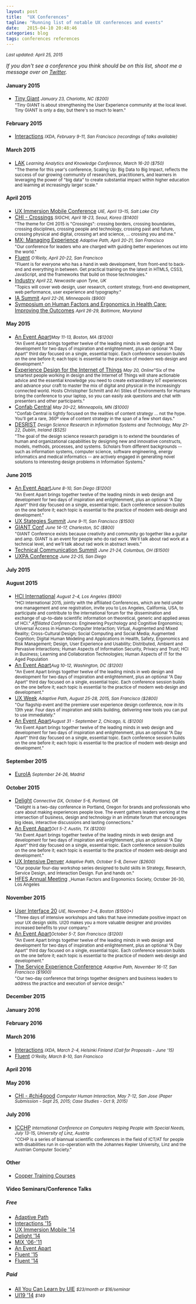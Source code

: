 ```yaml
---
layout: post
title:  "UX Conferences"
tagline: "Running list of notable UX conferences and events"
date:   2015-04-10 20:48:46
categories: blog
tags: conferences references
---
```


<small>_Last updated: April 25, 2015_</small>

_If you don't see a conference you think should be on this list, shoot me a message over on [Twitter](https://twitter.com/hannahd_ux)._

#### January 2015
- [Tiny Giant](http://tiny.giantux.com/charlotte2015/) <small>_January 23, Charlotte, NC ($200)_</small> <br>
<small>"Tiny GIANT is about strengthening the User Experience community at the local level. Tiny GIANT is only a day, but there's so much to learn."</small>

#### February 2015
- [Interactions](http://interaction15.ixda.org/) <small>_IXDA, February 9-11, San Francisco (recordings of talks available)_</small>


#### March 2015
- [LAK](http://lak15.solaresearch.org/home) <small>_Learning Analytics and Knowledge Conference, March 16-20 ($750)_</small><br><small>"The theme for this year's conference, Scaling Up: Big Data to Big Impact, reflects the success of our growing community of researchers, practitioners, and learners in leveraging the power of "big data" to create substantial impact within higher education and learning at increasingly larger scale."</small>

#### April 2015
- [UX Immersion Mobile Conference](http://uxim15.uie.com/) <small>_UIE, April 13–15, Salt Lake City_</small>
- [CHI - Crossings](http://chi2015.acm.org/) <small>_SIGCHI, April 18-23, Seoul, Korea ($1400)_</small><br>
<small>"The theme for CHI 2015 is "Crossings": crossing borders, crossing boundaries, crossing disciplines, crossing people and technology, crossing past and future, crossing physical and digital, crossing art and science, … crossing you and me."</small>
- [MX: Managing Experience](https://www.eventbrite.com/e/mx-2015-hosted-by-adaptive-path-tickets-14585133527) <small>_Adaptive Path, April 20-21, San Francisco_</small><br>
<small>"Our conference for leaders who are charged with guiding better experiences out into the world."</small>
- [Fluent](http://fluentconf.com/javascript-html-2015) <small>_O'Rielly, April 20-22, San Francisco_</small><br>
<small>"Fluent is for everyone who has a hand in web development, from front-end to back-end and everything in between. Get practical training on the latest in HTML5, CSS3, JavaScript, and the frameworks that build on those technologies."</small>
- [Industry](http://2015.industryconf.com/) <small>_April 22, Newcastle upon Tyne, UK_</small><br><small>"Topics will cover web design, user research, content strategy, front-end development, web performance, user experience and typography."</small>
- [IA Summit](http://www.iasummit.org/events/ias2015/) <small>_April 22-26, Minneapolis ($900)_</small>
- [Symposium on Human Factors and Ergonomics in Health Care: Improving the Outcomes](http://www.hfes.org/web/HFESMeetings/2015HealthCareSymposium.html) <small>_April 26-29, Baltimore, Maryland_</small>


#### May 2015
- [An Event Apart](http://aneventapart.com/event/boston-2015)<small>_May 11-13, Boston, MA ($1200)_</small><br><small>"An Event Apart brings together twelve of the leading minds in web design and development for two days of inspiration and enlightenment, plus an optional “A Day Apart” third day focused on a single, essential topic. Each conference session builds on the one before it; each topic is essential to the practice of modern web design and development."</small>
- [Experience Design for the Internet of Things](http://conferences.oreilly.com/experience-design-iot) <small>_May 20, Online_</small><small>"Six of the smartest people working in design and the Internet of Things will share actionable advice and the essential knowledge you need to create extraordinary IoT experiences and advance your craft to master the mix of digital and physical in the increasingly connected world. Hosts Christopher Schmitt and Ari Stiles of Environments for Humans bring the conference to your laptop, so you can easily ask questions and chat with presenters and other participants."</small>
- [Confab Central](http://confabevents.com/events/central) <small>_May 20–22, Minneapolis, MN ($1000)_</small><br><small>"Confab Central is tightly focused on the realities of content strategy … not the hype. You’ll get a rare, 360º view of content strategy in the span of a few short days."</small>
- [DESRIST](http://desrist2015.computing.dcu.ie/) <small>_Design Science Research in Information Systems and Technology, May 21-22,  Dublin, Ireland ($525)_</small><br><small>"The goal of the design science research paradigm is to extend the boundaries of human and organizational capabilities by designing new and innovative constructs, models, methods, processes, and systems. Scholars from different backgrounds -- such as information systems, computer science, software engineering, energy informatics and medical informatics -- are actively engaged in generating novel solutions to interesting design problems in Information Systems."</small>



#### June 2015
- [An Event Apart](http://aneventapart.com/event/boston-2015)<small>_June 8-10, San Diego ($1200)_</small><br><small>"An Event Apart brings together twelve of the leading minds in web design and development for two days of inspiration and enlightenment, plus an optional “A Day Apart” third day focused on a single, essential topic. Each conference session builds on the one before it; each topic is essential to the practice of modern web design and development."</small>
- [UX Stategies Summit](http://uxstrategiessummit.com/) <small>_June 9-11, San Francisco ($1500)_</small>
- [GIANT Conf](http://conf.giantux.com/) <small>_June 14-17, Charleston, SC ($800)_</small><br><small>"GIANT Conference exists because creativity and community go together like a guitar and amp. GIANT is an event for people who do rad work. We’ll talk about rad work at a technical level, and we’ll talk about rad work in abstract levels."</small>
- [Technical Communication Summit](http://summit.stc.org/) <small>_June 21-24, Columbus, OH ($1500)_</small>
- [UXPA Conference](http://uxpa2015.org/) <small>_June 22-25, San Diego_</small>

#### July 2015

#### August 2015
- [HCI International](http://2015.hci.international/) <small>_August 2-4, Los Angeles ($900)_</small><br><small>"HCI International 2015, jointly with the affiliated Conferences, which are held under one management and one registration, invite you to Los Angeles, California, USA, to participate and contribute to the international forum for the dissemination and exchange of up-to-date scientific information on theoretical, generic and applied areas of HCI." *Affiliated Conferences:* Engineering Psychology and Cognitive Ergonomics; Universal Access in Human-Computer Interaction; Virtual, Augmented and Mixed Reality; Cross-Cultural Design; Social Computing and Social Media; Augmented Cognition; Digital Human Modeling and Applications in Health, Safety, Ergonomics and Risk Management; Design, User Experience and Usability; Distributed, Ambient and Pervasive Interactions; Human Aspects of Information Security, Privacy and Trust; HCI in Business; Learning and Collaboration Technologies; Human Aspects of IT for the Aged Population</small>
- [An Event Apart](http://aneventapart.com/event/boston-2015)<small>_Aug 10-12, Washington, DC ($1200)_</small><br><small>"An Event Apart brings together twelve of the leading minds in web design and development for two days of inspiration and enlightenment, plus an optional “A Day Apart” third day focused on a single, essential topic. Each conference session builds on the one before it; each topic is essential to the practice of modern web design and development."</small>
- [UX Week](https://www.eventbrite.com/e/ux-week-2015-hosted-by-adaptive-path-tickets-14587737315) <small>_Adaptive Path, August 25-28, 2015, San Francisco ($2800)_</small><br>
<small>"Our flagship event and the premiere user experience design conference, now in its 13th year. Four days of inspiration and skills building, delivering new tools you can put to use immediately."</small>
- [An Event Apart](http://aneventapart.com/event/boston-2015)<small>_August 31 - September 2, Chicago, IL ($1200)_</small><br><small>"An Event Apart brings together twelve of the leading minds in web design and development for two days of inspiration and enlightenment, plus an optional “A Day Apart” third day focused on a single, essential topic. Each conference session builds on the one before it; each topic is essential to the practice of modern web design and development."</small>

#### September 2015
- [EuroIA](http://www.euroia.org/) <small>_September 24-26, 
Madrid_</small>

#### October 2015
- [Delight](http://delight.us/conference/) <small>_Connective DX, October 5-6, 
Portland, OR_</small><br>
<small>"Delight is a two-day conference in Portland, Oregon for brands and professionals who care about making experiences people love. The event gathers leaders working at the intersection of business, design and technology in an intimate forum that encourages big ideas, interactive discussions and lasting connections."</small>
- [An Event Apart](http://aneventapart.com/event/boston-2015)<small>_Oct 5-7, Austin, TX ($1200)_</small><br><small>"An Event Apart brings together twelve of the leading minds in web design and development for two days of inspiration and enlightenment, plus an optional “A Day Apart” third day focused on a single, essential topic. Each conference session builds on the one before it; each topic is essential to the practice of modern web design and development."</small>
- [UX Intensive Denver](http://ux-intensive.com/) <small>_Adaptive Path, October 5-8, Denver ($2600)_</small><br>
<small>"Our popular four-day workshop series designed to build skills in Strategy, Research, Service Design, and Interaction Design. Fun and hands on."</small>
- [HFES Annual Meeting](http://www.hfes.org/web/HFESMeetings/meetings.html) <small>_Human Factors and Ergonomics Society, October 26-30, 
Los Angeles</small>

#### November 2015
- [User Interface 20](http://ui20.uie.com/) <small>_UIE, November 2–4, Boston ($1500+)_</small><br>
<small>"Three days of intensive workshops and talks that have immediate positive impact on your UX design skills. UI20 makes you a more valuable designer and provides increased benefits to your company."</small>
- [An Event Apart](http://aneventapart.com/event/boston-2015)<small>_October 5-7, San Francisco ($1200)_</small><br><small>"An Event Apart brings together twelve of the leading minds in web design and development for two days of inspiration and enlightenment, plus an optional “A Day Apart” third day focused on a single, essential topic. Each conference session builds on the one before it; each topic is essential to the practice of modern web design and development."</small>
- [The Service Experience Conference](http://service-experience-conf.com/) <small>_Adaptive Path, November 16-17, San Francisco ($1900)_</small><br>
<small>"Our two-day conference that brings together designers and business leaders to address the practice and execution of service design."</small>


#### December 2015

#### January 2016

#### February 2016

#### March 2016
- [Interactions](http://interaction15.ixda.org/) <small>_IXDA, March 2-4, Helsinki Finland (Call for Proposals - June '15)_</small>
- [Fluent](http://www.oreilly.com/conferences/) <small>_O'Reilly, March 8-10, San Francisco_</small>

#### April 2016

#### May 2016
- [CHI - #chi4good](http://chi2016.acm.org/) <small>_Computer Human Interaction, May 7-12, San Jose (Paper Submission - Sept 25, 2015; Case Studies - Oct 9, 2015)_</small><br>

#### July 2016
- [ICCHP](http://www.icchp.org/) <small>_International Conference on Computers Helping People with Special Needs, July 13-15, University of Linz, Austria_</small><br><small>"CCHP is a series of biannual scientific conferences in the field of ICT/AT for people with disabilities run in co-operation with the Johannes Kepler University, Linz and the Austrian Computer Society."</small>

#### Other
- [Cooper Training Courses](http://www.cooper.com/training/)

#### Video Seminars/Conference Talks

##### Free
- [Adaptive Path](https://vimeo.com/adaptivepath/videos)
- [Interactions '15](http://interaction15.ixda.org/videos)
- [UX Immersion Mobile '14](http://uxim15.uie.com/videos)
- [Delight '14](http://delight.us/category/videos/)
- [MIX '06-'11](http://channel9.msdn.com/Events/MIX/)
- [An Event Apart](http://aneventapart.com/news/tag/video)
- [Fluent '15](https://www.youtube.com/watch?list=PL055Epbe6d5ZqIHE7NA5f6Iq_bZNjuWvS&v=2ksXo2_Lfl0)
- [Fluent '14](http://fluentconf.com/fluent2014/public/content/video)

##### Paid
- [All You Can Learn by UIE](http://aycl.uie.com/) <small>_$23/month or $16/seminar_</small>
- [UI19 '14](http://ui19.uie.com/) <small>_$149_</small>